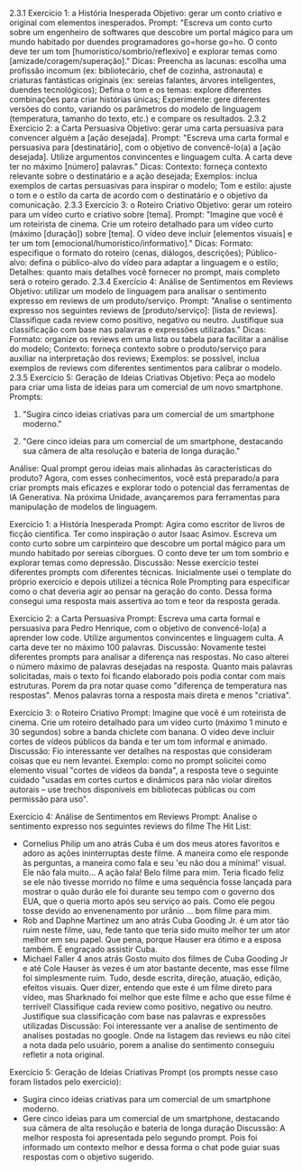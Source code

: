 2.3.1 Exercício 1: a História Inesperada
Objetivo: gerar um conto criativo e original com elementos inesperados.
Prompt: "Escreva um conto curto sobre um engenheiro de softwares que descobre um portal mágico para um mundo habitado por duendes programadores go=horse go=ho. O conto deve ter um tom [humorístico/sombrio/reflexivo] e explorar temas como [amizade/coragem/superação]."
Dicas:
Preencha as lacunas: escolha uma profissão incomum (ex: bibliotecário, chef de cozinha, astronauta) e criaturas fantásticas originais (ex: sereias falantes, árvores inteligentes, duendes tecnológicos);
Defina o tom e os temas: explore diferentes combinações para criar histórias únicas;
Experimente: gere diferentes versões do conto, variando os parâmetros do modelo de linguagem (temperatura, tamanho do texto, etc.) e compare os resultados.
2.3.2 Exercício 2: a Carta Persuasiva
Objetivo: gerar uma carta persuasiva para convencer alguém a [ação desejada].
Prompt: "Escreva uma carta formal e persuasiva para [destinatário], com o objetivo de convencê-lo(a) a [ação desejada]. Utilize argumentos convincentes e linguagem culta. A carta deve ter no máximo [número] palavras."
Dicas:
Contexto: forneça contexto relevante sobre o destinatário e a ação desejada;
Exemplos: inclua exemplos de cartas persuasivas para inspirar o modelo;
Tom e estilo: ajuste o tom e o estilo da carta de acordo com o destinatário e o objetivo da comunicação.
2.3.3 Exercício 3: o Roteiro Criativo
Objetivo: gerar um roteiro para um vídeo curto e criativo sobre [tema].
Prompt: "Imagine que você é um roteirista de cinema. Crie um roteiro detalhado para um vídeo curto (máximo [duração]) sobre [tema]. O vídeo deve incluir [elementos visuais] e ter um tom [emocional/humorístico/informativo]."
Dicas:
Formato: especifique o formato do roteiro (cenas, diálogos, descrições);
Público-alvo: defina o público-alvo do vídeo para adaptar a linguagem e o estilo;
Detalhes: quanto mais detalhes você fornecer no prompt, mais completo será o roteiro gerado.
2.3.4 Exercício 4: Análise de Sentimentos em Reviews
Objetivo: utilizar um modelo de linguagem para analisar o sentimento expresso em reviews de um produto/serviço.
Prompt: "Analise o sentimento expresso nos seguintes reviews de [produto/serviço]: [lista de reviews]. Classifique cada review como positivo, negativo ou neutro. Justifique sua classificação com base nas palavras e expressões utilizadas."
Dicas:
Formato: organize os reviews em uma lista ou tabela para facilitar a análise do modelo;
Contexto: forneça contexto sobre o produto/serviço para auxiliar na interpretação dos reviews;
Exemplos: se possível, inclua exemplos de reviews com diferentes sentimentos para calibrar o modelo.
2.3.5 Exercício 5: Geração de Ideias Criativas
Objetivo: Peça ao modelo para criar uma lista de ideias para um comercial de um novo smartphone.
Prompts:
1) "Sugira cinco ideias criativas para um comercial de um smartphone moderno."

2) "Gere cinco ideias para um comercial de um smartphone, destacando sua câmera de alta resolução e bateria de longa duração."

Análise: Qual prompt gerou ideias mais alinhadas às características do produto?
Agora, com esses conhecimentos, você está preparado/a para criar prompts mais eficazes e explorar todo o potencial das ferramentas de IA Generativa. Na próxima Unidade, avançaremos para ferramentas para manipulação de modelos de linguagem.



Exercício 1: a História Inesperada
Prompt: Agira como escritor de livros de ficção cientifica.
Ter como inspiração o autor Isaac Asimov.
Escreva um conto curto sobre um carpinteiro que descobre um portal mágico para um mundo habitado por sereias ciborgues. O conto deve ter um tom sombrio e explorar temas como depressão.
Discussão: Nesse exercício testei diferentes prompts com diferentes técnicas. Inicialmente usei o template do próprio exercício e depois utilizei a técnica Role Prompting para especificar como o chat deveria agir ao pensar na geração do conto. Dessa forma consegui uma resposta mais assertiva ao tom e teor da resposta gerada.

Exercício 2: a Carta Persuasiva
Prompt: Escreva uma carta formal e persuasiva para Pedro Henrique, com o objetivo de convencê-lo(a) a aprender low code. Utilize argumentos convincentes e linguagem culta. A carta deve ter no máximo 100 palavras.
Discussão: Novamente testei diferentes prompts para analisar a diferença nas respostas. No caso alterei o número máximo de palavras desejadas na resposta. Quanto mais palavras solicitadas, mais o texto foi ficando elaborado pois podia contar com mais estruturas. Porem da pra notar quase como "diferença de temperatura nas respostas". Menos palavras torna a resposta mais direta e menos "criativa".

Exercício 3: o Roteiro Criativo
Prompt: Imagine que você é um roteirista de cinema. Crie um roteiro detalhado para um vídeo curto (máximo 1 minuto e 30 segundos) sobre a banda chiclete com banana. O vídeo deve incluir cortes de vídeos públicos da banda e ter um tom informal e animado.
Discussão: Fio interessante ver detalhes na respostas que consideram coisas que eu nem levantei. Exemplo: como no prompt solicitei como elemento visual "cortes de vídeos da banda", a resposta teve o seguinte cuidado "usadas em cortes curtos e dinâmicos para não violar direitos autorais – use trechos disponíveis em bibliotecas públicas ou com permissão para uso".

Exercício 4: Análise de Sentimentos em Reviews
Prompt: Analise o sentimento expresso nos seguintes reviews do filme The Hit List:
- Cornelius Philip
um ano atrás
Cuba é um dos meus atores favoritos e adoro as ações ininterruptas deste filme. A maneira como ele responde às perguntas, a maneira como fala e seu 'eu não dou a mínima!' visual. Ele não fala muito... A ação fala! Belo filme para mim. Teria ficado feliz se ele não tivesse morrido no filme e uma sequência fosse lançada para mostrar o quão durão ele foi durante seu tempo com o governo dos EUA, que o queria morto após seu serviço ao país. Como ele pegou tosse devido ao envenenamento por urânio ... bom filme para mim.
- Rob and Daphne Martinez
um ano atrás
Cuba Gooding Jr. é um ator tão ruim neste filme, uau, fede tanto que teria sido muito melhor ter um ator melhor em seu papel. Que pena, porque Hauser era ótimo e a esposa também. É engraçado assistir Cuba.
- Michael Faller
4 anos atrás
Gosto muito dos filmes de Cuba Gooding Jr e até Cole Hauser às vezes é um ator bastante decente, mas esse filme foi simplesmente ruim. Tudo, desde escrita, direção, atuação, edição, efeitos visuais. Quer dizer, entendo que este é um filme direto para vídeo, mas Sharknado foi melhor que este filme e acho que esse filme é terrível!
Classifique cada review como positivo, negativo ou neutro. Justifique sua classificação com base nas palavras e expressões utilizadas
Discussão: Foi interessante ver a analise de sentimento de analises postadas no google. Onde na listagem das reviews eu não citei a nota dada pelo usuário, porem a analise do sentimento conseguiu refletir a nota original.

Exercício 5: Geração de Ideias Criativas
Prompt (os prompts nesse caso foram listados pelo exercicio):
- Sugira cinco ideias criativas para um comercial de um smartphone moderno.
- Gere cinco ideias para um comercial de um smartphone, destacando sua câmera de alta resolução e bateria de longa duração
Discussão: A melhor resposta foi apresentada pelo segundo prompt. Pois foi informado um contexto melhor e dessa forma o chat pode guiar suas respostas com o objetivo sugerido.